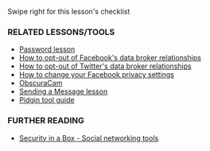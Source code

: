 [Title]: # (What now?)
[Difficulty]: # (Beginner)
[Order]: # (10)

Swipe right for this lesson's checklist

### RELATED LESSONS/TOOLS

*   [Password lesson](umbrella://lesson/passwords)
*   [How to opt-out of Facebook's data broker relationships](umbrella://lesson/facebook)
*   [How to opt-out of Twitter's data broker relationships](umbrella://lesson/facebook)
*   [How to change your Facebook privacy settings](https://www.eff.org/deeplinks/2013/01/how-protect-your-privacy-facebooks-graph-search)
*   [ObscuraCam](umbrella://lesson/obscuracam)
*   [Sending a Message lesson](umbrella://lesson/sending-message)
*   [Pidgin tool guide](umbrella://lesson/pidgin)

### FURTHER READING

*   [Security in a Box - Social networking tools](https://securityinabox.org/social_networking_tools)